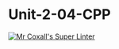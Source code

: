 # Unit-2-04-CPP
[![Mr Coxall's Super Linter](https://github.com/ICS3U-Programming-JaydenS/Unit-2-04-CPP/workflows/Mr%20Coxall's%20Super%20Linter/badge.svg)](https://github.com/ICS3U-Programming-JaydenS/Unit-2-04-CPP/actions/)

